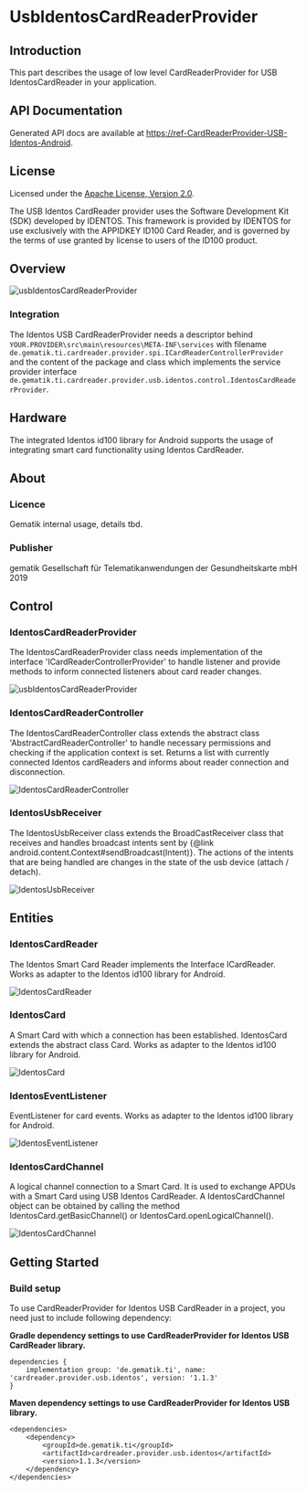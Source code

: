 # UsbIdentosCardReaderProvider

## Introduction

This part describes the usage of low level CardReaderProvider for USB IdentosCardReader in your application.

## API Documentation

Generated API docs are available at <https://ref-CardReaderProvider-USB-Identos-Android>.

## License

Licensed under the [Apache License, Version 2.0](https://www.apache.org/licenses/LICENSE-2.0).

The USB Identos CardReader provider uses the Software Development Kit (SDK) developed by IDENTOS.
This framework is provided by IDENTOS for use exclusively with the APPIDKEY ID100 Card Reader, and is governed by the terms of use granted by license to users of the ID100 product.

## Overview

![usbIdentosCardReaderProvider](cardreader.provider.usb.identos/doc/images/UIDECRP/generated/overview.png)

  

### Integration

The Identos USB CardReaderProvider needs a descriptor behind `YOUR.PROVIDER\src\main\resources\META-INF\services` with filename `de.gematik.ti.cardreader.provider.spi.ICardReaderControllerProvider` and the content of the package and class which implements the service provider interface `de.gematik.ti.cardreader.provider.usb.identos.control.IdentosCardReaderProvider`.

## Hardware

The integrated Identos id100 library for Android supports the usage of integrating smart card functionality using Identos CardReader.

## About

### Licence

Gematik internal usage, details tbd.

### Publisher

gematik Gesellschaft für Telematikanwendungen der Gesundheitskarte mbH 2019

## Control

### IdentosCardReaderProvider

The IdentosCardReaderProvider class needs implementation of the interface 'ICardReaderControllerProvider' to handle listener and provide methods to inform connected listeners about card reader changes.

![usbIdentosCardReaderProvider](cardreader.provider.usb.identos/doc/images/UIDECRP/generated/IdentosCardReaderProvider.png)

  

### IdentosCardReaderController

The IdentosCardReaderController class extends the abstract class 'AbstractCardReaderController' to handle necessary permissions and checking if the application context is set. Returns a list with currently connected Identos cardReaders and informs about reader connection and disconnection.

![IdentosCardReaderController](cardreader.provider.usb.identos/doc/images/UIDECRP/generated/IdentosCardReaderController.png)

  

### IdentosUsbReceiver

The IdentosUsbReceiver class extends the BroadCastReceiver class that receives and handles broadcast intents sent by {@link android.content.Context\#sendBroadcast(Intent)}.
The actions of the intents that are being handled are changes in the state of the usb device (attach / detach).

![IdentosUsbReceiver](cardreader.provider.usb.identos/doc/images/UIDECRP/generated/IdentosUsbReceiver.png)

  

## Entities

### IdentosCardReader

The Identos Smart Card Reader implements the Interface ICardReader. Works as adapter to the Identos id100 library for Android.

![IdentosCardReader](cardreader.provider.usb.identos/doc/images/UIDECRP/generated/IdentosCardReader.png)

  

### IdentosCard

A Smart Card with which a connection has been established. IdentosCard extends the abstract class Card. Works as adapter to the Identos id100 library for Android.

![IdentosCard](cardreader.provider.usb.identos/doc/images/UIDECRP/generated/IdentosCard.png)

  

### IdentosEventListener

EventListener for card events. Works as adapter to the Identos id100 library for Android.

![IdentosEventListener](cardreader.provider.usb.identos/doc/images/UIDECRP/generated/IdentosEventListener.png)

  

### IdentosCardChannel

A logical channel connection to a Smart Card. It is used to exchange APDUs with a Smart Card using USB Identos CardReader. A IdentosCardChannel object can be obtained by calling the method IdentosCard.getBasicChannel() or IdentosCard.openLogicalChannel().

![IdentosCardChannel](cardreader.provider.usb.identos/doc/images/UIDECRP/generated/IdentosCardChannel.png)

  

## Getting Started

### Build setup

To use CardReaderProvider for Identos USB CardReader in a project, you need just to include following dependency:

**Gradle dependency settings to use CardReaderProvider for Identos USB CardReader library.**

    dependencies {
        implementation group: 'de.gematik.ti', name: 'cardreader.provider.usb.identos', version: '1.1.3'
    }

**Maven dependency settings to use CardReaderProvider for Identos USB library.**

    <dependencies>
        <dependency>
            <groupId>de.gematik.ti</groupId>
            <artifactId>cardreader.provider.usb.identos</artifactId>
            <version>1.1.3</version>
        </dependency>
    </dependencies>
